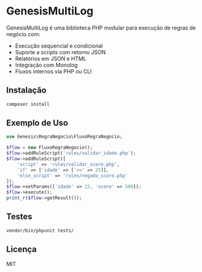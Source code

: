 # GenesisMultiLog

GenesisMultiLog é uma biblioteca PHP modular para execução de regras de negócio com:

- Execução sequencial e condicional
- Suporte a scripts com retorno JSON
- Relatórios em JSON e HTML
- Integração com Monolog
- Fluxos internos via PHP ou CLI

## Instalação

```bash
composer install
```

## Exemplo de Uso

```php
use Genesis\RegraNegocio\FluxoRegraNegocio;

$flow = new FluxoRegraNegocio();
$flow->addRuleScript('rules/validar_idade.php');
$flow->addRuleScript([
    'script' => 'rules/validar_score.php',
    'if' => ['idade' => ['>=' => 25]],
    'else_script' => 'rules/negado_score.php'
]);
$flow->setParams(['idade' => 22, 'score' => 500]);
$flow->execute();
print_r($flow->getResult());
```

## Testes

```bash
vendor/bin/phpunit tests/
```

## Licença

MIT
